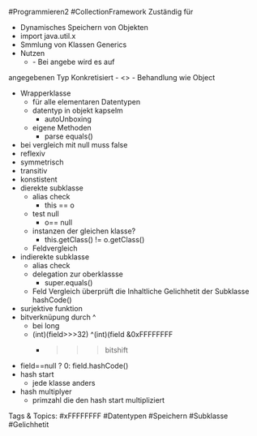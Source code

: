  #Programmieren2 #CollectionFramework Zuständig für
  - Dynamisches Speichern von Objekten
  - import java.util.x
  - Smmlung von Klassen
 Generics
  - Nutzen
    - <PLACEHOLDER>
      - Bei angebe wird es auf
  angegebenen Typ Konkretisiert
    - <>
      - Behandlung wie Object
  - Wrapperklasse
    - für alle elementaren Datentypen
    - datentyp in objekt kapselm
      - autoUnboxing
    - eigene Methoden
      - parse
 equals()
  - bei vergleich mit null muss false
  - reflexiv
  - symmetrisch
  - transitiv
  - konstistent
  - dierekte subklasse
    - alias check
      - this == o
    - test null
      - o== null
    - instanzen der gleichen klasse?
      - this.getClass() != o.getClass()
    - Feldvergleich
  - indierekte subklasse
    - alias check
    - delegation zur oberklassse
      - super.equals()
    - Feld Vergleich überprüft die Inhaltliche Gelichhetit der Subklasse
 hashCode()
  - surjektive funktion
  - bitverknüpung durch ^
    - bei long
    - (int)(field>>>32) ^(int)(field &0xFFFFFFFF
      - >>> bitshift
  - field==null ? 0: field.hashCode()
  - hash start
    - jede klasse anders
  - hash multiplyer
    - primzahl die den hash start multipliziert

   Tags & Topics:
   #xFFFFFFFF
   #Datentypen
   #Speichern
   #Subklasse
   #Gelichhetit